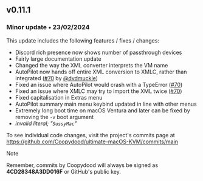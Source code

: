 ## v0.11.1

### Minor update • 23/02/2024

This update includes the following features / fixes / changes:

- Discord rich presence now shows number of passthrough devices
- Fairly large documentation update
- Changed the way the XML converter interprets the VM name
- AutoPilot now hands off entire XML conversion to XMLC, rather than integrated ([#70](https://github.com/Coopydood/ultimate-macOS-KVM/issues/70) by [@dvdmuckle](https://github.com/dvdmuckle))
- Fixed an issue where AutoPilot would crash with a TypeError ([#70](https://github.com/Coopydood/ultimate-macOS-KVM/issues/70))
- Fixed an issue where XMLC may try to import the XML twice ([#70](https://github.com/Coopydood/ultimate-macOS-KVM/issues/70))
- Fixed capitalisation in Extras menu
- AutoPilot summary main menu keybind updated in line with other menus
- Extremely long boot time on macOS Ventura and later can be fixed by removing the ``-v`` boot argument
- *invalid literal; "``SussyMac``"*

To see individual code changes, visit the project's commits page at <https://github.com/Coopydood/ultimate-macOS-KVM/commits/main>

> [!NOTE]
> Remember, commits by Coopydood will always be signed as **4CD28348A3DD016F** or GitHub's public key.
